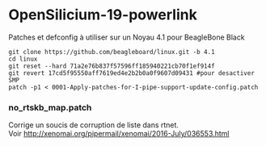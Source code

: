 # OpenSilicium-19-powerlink
Patches et defconfig à utiliser sur un Noyau 4.1 pour BeagleBone Black

```
git clone https://github.com/beagleboard/linux.git -b 4.1
cd linux
git reset --hard 71a2e76b837f57596ff185940221cb70f1ef914f
git revert 17cd5f95550aff7619ed4e2b2b0a0f9607d09431 #pour desactiver SMP
patch -p1 < 0001-Apply-patches-for-I-pipe-support-update-config.patch
```

### no_rtskb_map.patch
Corrige un soucis de corruption de liste dans rtnet.  
Voir http://xenomai.org/pipermail/xenomai/2016-July/036553.html
